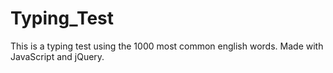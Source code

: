 # Typing_Test
This is a typing test using the 1000 most common english words. Made with JavaScript and jQuery.
